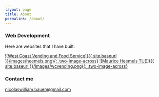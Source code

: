 ```yaml
---
layout: page
title: About
permalink: /about/
---
```




### Web Development

Here are websites that I have built:

[![West Coast Vending and Food Service]({{ site.baseurl }}/images/heemels.png){: .two-image-across}](http://www.heemels.tue.nl/ "Maurice Heemels TUE") [![Maurice Heemels TUE]({{ site.baseurl }}/images/wcvending.png){: .two-image-across}](https://wcvending.com "West Coast Vending and Food Service")



### Contact me

[nicolaswilliam.bauer@gmail.com](mailto:nicolaswilliam.bauer@gmail.com)